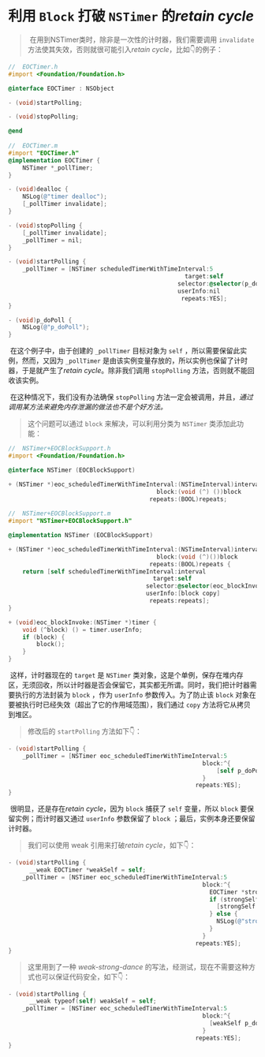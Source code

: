 # 利用 `Block` 打破 `NSTimer` 的*retain cycle*

> ​	在用到NSTimer类时，除非是一次性的计时器，我们需要调用 `invalidate` 方法使其失效，否则就很可能引入*retain cycle*，比如👇的例子：

```objective-c
//  EOCTimer.h
#import <Foundation/Foundation.h>

@interface EOCTimer : NSObject

- (void)startPolling;

- (void)stopPolling;

@end
  
//  EOCTimer.m
#import "EOCTimer.h"
@implementation EOCTimer {
    NSTimer *_pollTimer;
}

- (void)dealloc {
    NSLog(@"timer dealloc");
    [_pollTimer invalidate];
}

- (void)stopPolling {
    [_pollTimer invalidate];
    _pollTimer = nil;
}

- (void)startPolling {
    _pollTimer = [NSTimer scheduledTimerWithTimeInterval:5
                                                  target:self
                                                selector:@selector(p_doPoll)
                                                userInfo:nil
                                                 repeats:YES];
}

- (void)p_doPoll {
    NSLog(@"p_doPoll");
}

```

​	在这个例子中，由于创建的 `_pollTimer` 目标对象为 `self` ，所以需要保留此实例，然而，又因为 `_pollTimer` 是由该实例变量存放的，所以实例也保留了计时器，于是就产生了*retain cycle*。除非我们调用 `stopPolling` 方法，否则就不能回收该实例。

​	在这种情况下，我们没有办法确保 `stopPolling` 方法一定会被调用，并且，*通过调用某方法来避免内存泄漏的做法也不是个好方法。*

> 这个问题可以通过 `block` 来解决，可以利用分类为 `NSTimer` 类添加此功能：

```objective-c
//  NSTimer+EOCBlockSupport.h
#import <Foundation/Foundation.h>

@interface NSTimer (EOCBlockSupport)

+ (NSTimer *)eoc_scheduledTimerWithTimeInterval:(NSTimeInterval)interval
  										  block:(void (^) ())block
                                      	repeats:(BOOL)repeats;
  
//  NSTimer+EOCBlockSupport.m
#import "NSTimer+EOCBlockSupport.h"

@implementation NSTimer (EOCBlockSupport)

+ (NSTimer *)eoc_scheduledTimerWithTimeInterval:(NSTimeInterval)interval
                                          block:(void (^)())block
                                        repeats:(BOOL)repeats {
    return [self scheduledTimerWithTimeInterval:interval
                                         target:self
                                       selector:@selector(eoc_blockInvoke:)
                                       userInfo:[block copy]
                                        repeats:repeats];
}

+ (void)eoc_blockInvoke:(NSTimer *)timer {
    void (^block) () = timer.userInfo;
    if (block) {
        block();
    }
}
```

​	这样，计时器现在的 `target` 是 `NSTimer` 类对象，这是个单例，保存在堆内存区，无须回收，所以计时器是否会保留它，其实都无所谓。同时，我们把计时器需要执行的方法封装为 `block` ，作为 `userInfo` 参数传入。为了防止该 `block` 对象在要被执行时已经失效（超出了它的作用域范围），我们通过 `copy` 方法将它从拷贝到堆区。

> 修改后的 `startPolling` 方法如下👇：

```objective-c
- (void)startPolling {
    _pollTimer = [NSTimer eoc_scheduledTimerWithTimeInterval:5
                                                       block:^{
                                                           [self p_doPoll];
                                                       }
                                                     repeats:YES];
}
```

​	很明显，还是存在*retain cycle*，因为 `block` 捕获了 `self` 变量，所以 `block` 要保留实例；而计时器又通过 `userInfo` 参数保留了 `block` ；最后，实例本身还要保留计时器。

> 我们可以使用 weak 引用来打破*retain cycle*，如下👇：

```objective-c
- (void)startPolling {
      __weak EOCTimer *weakSelf = self;
    _pollTimer = [NSTimer eoc_scheduledTimerWithTimeInterval:5
                                                       block:^{
                                                         EOCTimer *strongSelf = self;
                                                         if (strongSelf) {
                                                           [strongSelf p_doPoll];
                                                         } else {
                                                           NSLog(@"strongSelf = nil");
                                                         }
                                                       }
                                                     repeats:YES];
}
```

> 这里用到了一种 *weak-strong-dance* 的写法，经测试，现在不需要这种方式也可以保证代码安全，如下👇：

```objective-c
- (void)startPolling {
      __weak typeof(self) weakSelf = self;
    _pollTimer = [NSTimer eoc_scheduledTimerWithTimeInterval:5
                                                       block:^{
                                                         [weakSelf p_doPoll];
                                                       }
									                 repeats:YES];
}
```

